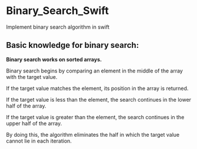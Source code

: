 # Binary_Search_Swift
Implement binary search algorithm in swift

<h2>Basic knowledge for binary search:</h2>
<p><b>Binary search works on sorted arrays. </b></p>
<p>Binary search begins by comparing an element in the middle of the array with the target value. </p>
<p>If the target value matches the element, its position in the array is returned. </p>
<p>If the target value is less than the element, the search continues in the lower half of the array. </p>
<p>If the target value is greater than the element, the search continues in the upper half of the array. </p>
<p>By doing this, the algorithm eliminates the half in which the target value cannot lie in each iteration.</p>

